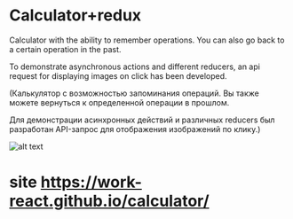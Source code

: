 # Calculator+redux
Calculator with the ability to remember operations. You can also go back to a certain operation in the past.

To demonstrate asynchronous actions and different reducers, an api request for displaying images on click has been developed.

(Калькулятор с возможностью запоминания операций. Вы также можете вернуться к определенной операции в прошлом.

Для демонстрации асинхронных действий и различных reducers был разработан API-запрос для отображения изображений по клику.)

![alt text](https://github.com/work-react/calculator/blob/main/image.jpg?raw=true "Example(Пример)")

# site https://work-react.github.io/calculator/
